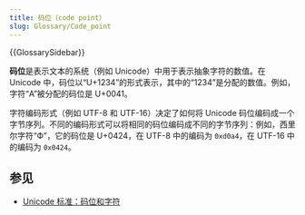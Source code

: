 ```yaml
---
title: 码位（code point）
slug: Glossary/Code_point
---
```


{{GlossarySidebar}}

**码位**是表示文本的系统（例如 Unicode）中用于表示抽象字符的数值。在 Unicode 中，码位以“U+1234”的形式表示，其中的“1234”是分配的数值。例如，字符“A”被分配的码位是 U+0041。

字符编码形式（例如 UTF-8 和 UTF-16）决定了如何将 Unicode 码位编码成一个字节序列。不同的编码形式可以将相同的码位编码成不同的字节序列：例如，西里尔字符“Ф”，它的码位是 U+0424，在 UTF-8 中的编码为 `0xd0a4`，在 UTF-16 中的编码为 `0x0424`。

## 参见

- [Unicode 标准：码位和字符](https://www.unicode.org/versions/Unicode14.0.0/ch02.pdf#G25564)
